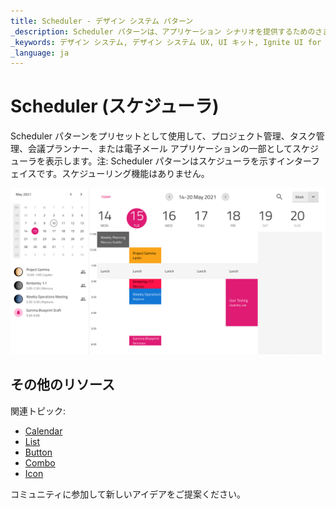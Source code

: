 ```yaml
---
title: Scheduler - デザイン システム パターン
_description: Scheduler パターンは、アプリケーション シナリオを提供するためのさまざまなコンポーネントの複雑な組み合わせです。
_keywords: デザイン システム, デザイン システム UX, UI キット, Ignite UI for Angular, Angular, Angular デザイン システム, Angular 用のデザイン キット, Figma, Figma to Angular, Figma からコードをエクスポート, Figma HTML, Figma to HTML, Figma UI キット
_language: ja
---
```


# Scheduler (スケジューラ)

Scheduler パターンをプリセットとして使用して、プロジェクト管理、タスク管理、会議プランナー、または電子メール アプリケーションの一部としてスケジューラを表示します。注: Scheduler パターンはスケジューラを示すインターフェイスです。スケジューリング機能はありません。

<img class="responsive-img" src="../images/scheduler.png" srcset="../images/scheduler@2x.png 2x" />

## その他のリソース

関連トピック:

- [Calendar](../components/calendar.md)
- [List](../components/list.md)
- [Button](../components/button.md)
- [Combo](../components/combo.md)
- [Icon](../components/icon.md)
  <div class="divider--half"></div>

コミュニティに参加して新しいアイデアをご提案ください。


